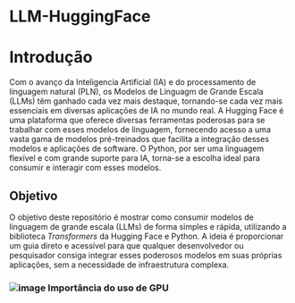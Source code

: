 # LLM-HuggingFace

# Introdução
Com o avanço da Inteligencia Artificial (IA) e do processamento de linguagem natural (PLN), os Modelos de Linguagm de Grande Escala (LLMs) têm ganhado cada vez mais destaque, tornando-se cada vez mais essenciais em diversas aplicações de IA no mundo real.
A Hugging Face é uma plataforma que oferece diversas ferramentas poderosas para se trabalhar com esses modelos de linguagem, fornecendo acesso a uma vasta gama de modelos pré-treinados que facilita a integração desses modelos e aplicações de software. O Python, por ser uma linguagem flexível e com grande suporte para IA, torna-se a escolha ideal para consumir e interagir com esses modelos.


## Objetivo
O objetivo deste repositório é mostrar como consumir modelos de linguagem de grande escala (LLMs) de forma simples e rápida, utilizando a biblioteca *Transformers* da Hugging Face e Python. A ideia é proporcionar um guia direto e acessível para que qualquer desenvolvedor ou pesquisador consiga integrar esses poderosos modelos em suas próprias aplicações, sem a necessidade de infraestrutura complexa.

### ![image](https://github.com/user-attachments/assets/fe6617f6-922d-4e2c-945c-4064c8673956) Importância do uso de GPU
